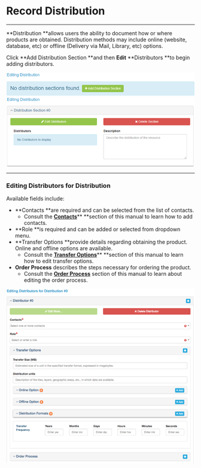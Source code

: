 # Record Distribution

---

**Distribution **allows users the ability to document how or where products are obtained. Distribution methods may include online \(website, database, etc\) or offline \(Delivery via Mail, Library, etc\) options.

Click **Add Distribution Section **and then **Edit** **Distributors **to begin adding distributors.

![](/assets/add_distribution_section.png)![](/assets/editing_distributors.png)

---

### Editing Distributors for Distribution

Available fields include:

* **Contacts **are required and can be selected from the list of contacts.
  * Consult the [**Contacts**](/contacts.md)** **section of this manual to learn how to add contacts.
* **Role **is required and can be added or selected from dropdown menu.
* **Transfer Options **provide details regarding obtaining the product. Online and offline options are available.
  * Consult the [**Transfer Options**](/record/edit/quality/edit-distributors.md)** **section of this manual to learn how to edit transfer options.
* **Order Process** describes the steps necessary for ordering the product. 
  * Consult the [**Order Process**](/record/edit/quality/order-process.md) section of this manual to learn about editing the order process.

![](/assets/editing_distributors_for_distribution_window.png)

